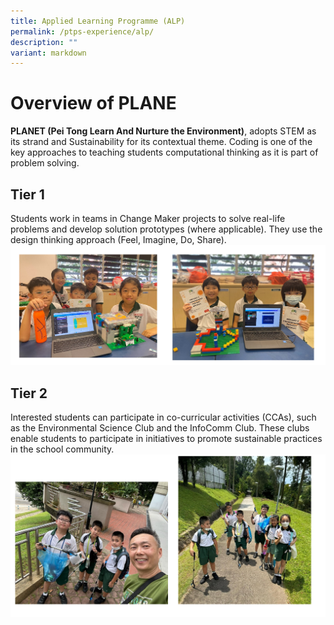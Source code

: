```yaml
---
title: Applied Learning Programme (ALP)
permalink: /ptps-experience/alp/
description: ""
variant: markdown
---
```

# Overview of PLANE

**PLANET (Pei Tong Learn And Nurture the Environment)**, adopts STEM as its strand and Sustainability for its contextual theme. Coding is one of the key approaches to teaching students computational thinking as it is part of problem solving.

## Tier 1
Students work in teams in Change Maker projects to solve real-life problems and develop solution prototypes (where applicable). They use the design thinking approach (Feel, Imagine, Do, Share). 
![](/images/PTPS%20Experience/ALP/ALP2024_1.png)

## Tier 2
Interested students can participate in co-curricular activities (CCAs), such as the Environmental Science Club and the InfoComm Club. These clubs enable students to participate in initiatives to promote sustainable practices in the school community.
![](/images/PTPS%20Experience/ALP/ALP2024_2.png)